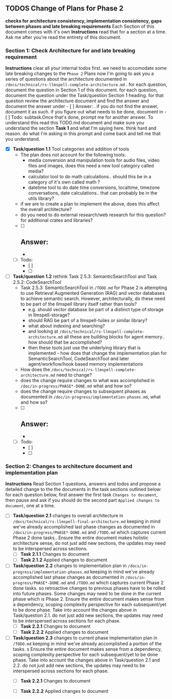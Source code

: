 ## TODOS Change of Plans for Phase 2 
**checks for architecture consistency, implementation consistency, gaps between phases and late breaking requirements**
Each Section of this document comes with it's own **Instructions** read that for a section at a time. Ask me after you're read the entirety of this document.

### Section 1: Check Architecture for and late breaking requirement
**Instructions** clear all your internal todos first. we need to accomodate some late breaking changes to the `Phase 2` Plans
now I'm going to ask you a series of questions about the architecture documented in `/docs/technical/rs-llmspell-complete-architecture.md` . for each question, document the question in Section 1 of this document. for each question, document the question under the Task/question Section 1 heading. for that question review the architecture document and find the answer and document the answer under - [ ] Answer: . if you do not find the answer, document it as such. if you figure out what needs to be done, document in - [ ] Todo: subtask.Once that's done, prompt me for another answer. To understand this read this TODO.md document and make sure you understand the section **Task 1** and what I'm saying here.  think hard and reason. do what I'm asking in this prompt and come back and tell me that you understand.
- [x] **Task/question 1.1** Tool categories and addition of tools
    - The plan does not account for the following tools: 
        - media conversion and manipulation tools for audio files, video files and images, does this need a new tool category called media? 
        - calculator tool to do math calculations.. should this be in a category of it's own called math ?
        - datetime tool to do date time conversions, localtime, timezone conversations, date calculations.. that can probably be in the utils library?
    - if we are to create a plan to implement the above, does this affect the overall architecture? 
    - do you need to do external research/web research for this question? for additional crates and libraries?
    - [ ] Answer: 
        - 
        - 
    - [ ] Todo: 
        - [ ] 
        - [ ] 

- [ ] **Task/question 1.2** rethink Task 2.5.3: SemanticSearchTool and Task 2.5.2: CodeSearchTool
    - Task 2.5.3: SemanticSearchTool in `/TODO.md` for Phase 2 is attempting to use Retrieval Augmented Generation (RAG) and vector databases to achieve semantic search. However, architecturally, do these need to be part of the llmspell library itself rather than tools? 
        - e.g. should vector database be part of a distinct type of storage in llmspell-storage?
        - should RAG be part of a llmspell-tuiles or similar library?
        - what about indexing and searching? 
        - and looking at `/docs/technical/rs-llmspell-complete-architecture.md` all these are building blocks for agent memory.. how should that be accomplished?
        - then these tools just use the underlying library that is implemented - how does that change the implementation plan for SemanticSearchTool, CodeSearchTool and later agent/workflow/hook based memory implementations
    - How does the `/docs/technical/rs-llmspell-complete-architecture.md` need to change? 
    - does the change require changes to what was accomplished in `/doc/in-progress/PHASE*-DONE.md` what and how so?
    - does the change require changes to subsequent phases as documented in `/doc/in-progress/implementation-phases.md`, what and how so?
    - [ ] Answer: 
        - 
        - 
    - [ ] Todo: 
        - [ ] 
        - [ ] 

### Section 2: Changes to architecture document and implementation plan
**Instructions** Read Section 1 questions, answers and todos and propose a detailed change to the the documents in the task sections outlined below: for each question below, first answer the first task `Changes to document`, then pause and ask if you should do the second part `Applied changes to document`, one at a time.
- [ ] **Task/question 2.1** changes to overall architecture in `/docs/technical/rs-llmspell-final-architecture.md` keeping in mind we've already accomplished last phase changes as documented in `/docs/in-progress/PHASE*-DONE.md` and `/TODO.md` which captures current Phase 2 done tasks.. Ensure the entire document makes holistic architecture sense, do not just add new sections, the updates may need to be interspersed across sections.
    - [ ] **Task 2.1.1** Changes to document
    - [ ] **Task 2.1.2** Applied changes to document 
- [ ] **Task/question 2.2** changes to implementation plan in `/docs/in-progress/implementation-phases.md` keeping in mind we've already accomplished last phase changes as documented in `/docs/in-progress/PHASE*-DONE.md` and `/TODO.md` which captures current Phase 2 done tasks. so retroactive changes to previous phases have to be rolled into future phases. Some changes may need to be done in the current phase which is Phase 2. Ensure the entire document makes sense from a dependency, scoping complexity perspective for each subsequent/yet to be done phase. Take into account the changes above in Task/question 2.1. do not just add new sections, the updates may need to be interspersed across sections for each phase.
    - [ ] **Task 2.2.1** Changes to document
    - [ ] **Task 2.2.2** Applied changes to document
- [ ] **Task/question 2.3** changes to current phase implementation plan in `/TODO.md` keeping in mind we've already accomplished a portion of the tasks. s Ensure the entire document makes sense from a dependency, scoping complexity perspective for each subsequent/yet to be done phase. Take into account the changes above in Task/question 2.1 and 2.2. do not just add new sections, the updates may need to be interspersed across sections for each phase.
    - [ ] **Task 2.2.1** Changes to document
    - [ ] **Task 2.2.2** Applied changes to document

